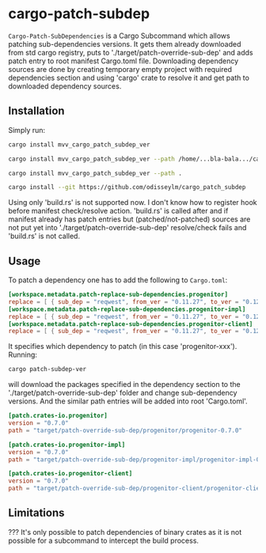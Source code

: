 # cargo-patch-subdep

`Cargo-Patch-SubDependencies` is a Cargo Subcommand which allows patching sub-dependencies versions.
It gets them already downloaded from std cargo registry, puts to './target/patch-override-sub-dep'
and adds patch entry to root manifest Cargo.toml file.
Downloading dependency sources are done by creating temporary empty project with
required dependencies section and using 'cargo' crate to resolve it and get 
path to downloaded dependency sources.


## Installation

Simply run:

```sh
cargo install mvv_cargo_patch_subdep_ver
```
```sh
cargo install mvv_cargo_patch_subdep_ver --path /home/...bla-bala.../cargo_patch_subdep
```
```sh
cargo install mvv_cargo_patch_subdep_ver --path .
```
```sh
cargo install --git https://github.com/odisseylm/cargo_patch_subdep
```


Using only 'build.rs' is not supported now.
I don't know how to register hook before manifest check/resolve action.
'build.rs' is called after and if manifest already has patch entries
but (patched/not-patched) sources are not put yet into './target/patch-override-sub-dep'
resolve/check fails and 'build.rs' is not called.


## Usage

To patch a dependency one has to add the following to `Cargo.toml`:

```toml
[workspace.metadata.patch-replace-sub-dependencies.progenitor]
replace = [ { sub_dep = "reqwest", from_ver = "0.11.27", to_ver = "0.12.5" }, ]
[workspace.metadata.patch-replace-sub-dependencies.progenitor-impl]
replace = [ { sub_dep = "reqwest", from_ver = "0.11.27", to_ver = "0.12.5" }, ]
[workspace.metadata.patch-replace-sub-dependencies.progenitor-client]
replace = [ { sub_dep = "reqwest", from_ver = "0.11.27", to_ver = "0.12.5" }, ]
```

It specifies which dependency to patch (in this case 'progenitor-xxx').
Running:

```sh
cargo patch-subdep-ver
```

will download the packages specified in the dependency section to the
'./target/patch-override-sub-dep' folder and change sub-dependency versions.
And the similar path entries will be added into root 'Cargo.toml'.

```toml
[patch.crates-io.progenitor]
version = "0.7.0"
path = "target/patch-override-sub-dep/progenitor/progenitor-0.7.0"

[patch.crates-io.progenitor-impl]
version = "0.7.0"
path = "target/patch-override-sub-dep/progenitor-impl/progenitor-impl-0.7.0"

[patch.crates-io.progenitor-client]
version = "0.7.0"
path = "target/patch-override-sub-dep/progenitor-client/progenitor-client-0.7.0"
```


## Limitations

??? It's only possible to patch dependencies of binary crates as it is not possible
for a subcommand to intercept the build process.
